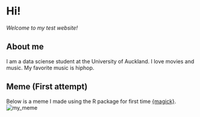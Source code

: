 # Hi!
*Welcome to my test website!*
## About me
I am a data sciense student at the University of Auckland. I love movies and music. My favorite music is hiphop.
## Meme (First attempt)
Below is a meme I made using the R package for first time [{magick}](https://cran.r-project.org/web/packages/magick/vignettes/intro.html).
![my_meme](https://user-images.githubusercontent.com/100815234/157364901-0cd1a4f4-7738-4d11-9266-0f3524b31efc.jpeg)
